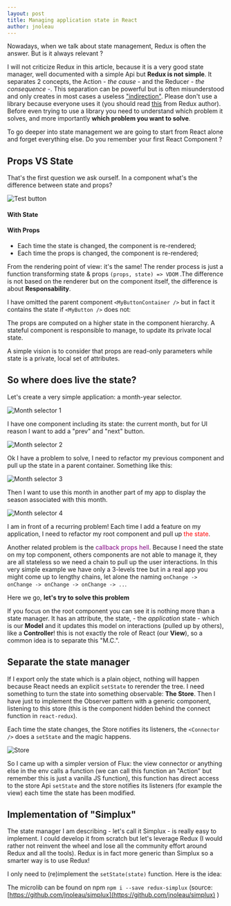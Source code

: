 ```yaml
---
layout: post
title: Managing application state in React
author: jnoleau
---
```


Nowadays, when we talk about state management, Redux is often the answer.
But is it always relevant ?

I will not criticize Redux in this article, because it is a very good state manager, well documented with a simple Api but **Redux is not simple**. It separates 2 concepts, the Action - *the cause* - and the Reducer - *the consequence* -. This separation can be powerful but is often misunderstood and only creates in most cases a useless ["indirection"]( https://en.wikipedia.org/wiki/Indirection). Please don't use a library because everyone uses it (you should read [this](https://medium.com/@dan_abramov/you-might-not-need-redux-be46360cf367) from Redux author). Before even trying to use a library you need to understand which problem it solves, and more importantly **which problem you want to solve**.

To go deeper into state management we are going to start from React alone and forget everything else. Do you remember your first React Component ?

## Props VS State

That's the first question we ask ourself. In a component what's the difference between state and props?

![Test button](/cocoweet/images/article/state_managing/button.gif)

#### With State

<script src="https://gist.github.com/jnoleau/f332c869ba5986127930f6d4c8176854.js"></script>

#### With Props

<script src="https://gist.github.com/jnoleau/0305b5431e0ea84dc3a385cc64cd8898.js"></script>

* Each time the state is changed, the component is re-rendered;
* Each time the props is changed, the component is re-rendered;

From the rendering point of view: it's the same! The render process is just a function transforming state & props `(props, state) => VDOM` .The difference is not based on the renderer but on the component itself, the difference is about **Responsability**.

I have omitted the parent component `<MyButtonContainer />` but in fact it contains the state if `<MyButton />` does not:

<script src="https://gist.github.com/jnoleau/ecb838a4852eaaa8f04d7971eb576ccf.js"></script>

The props are computed on a higher state in the component hierarchy. A stateful component is responsible to manage, to update its private local state.

A simple vision is to consider that props are read-only parameters while state is a private, local set of attributes.

## So where does live the state?

Let's create a very simple application: a month-year selector.

![Month selector 1](/cocoweet/images/article/state_managing/ms_1.png)

I have one component including its state: the current month, but for UI reason I want to add a "prev" and "next" button.

![Month selector 2](/cocoweet/images/article/state_managing/ms_2.png)

Ok I have a problem to solve, I need to refactor my previous component and pull up the state in a parent container. Something like this:

![Month selector 3](/cocoweet/images/article/state_managing/ms_3.png)

Then I want to use this month in another part of my app to display the season associated with this month.

![Month selector 4](/cocoweet/images/article/state_managing/ms_4.png)

I am in front of a recurring problem! Each time I add a feature on my application, I need to refactor my root component and pull up <span style="color:red;">the state</span>.

Another related problem is the <span style="color:purple;">callback props hell</span>. Because I need the state on my top component, others components are not able to manage it, they are all stateless so we need a chain to pull up the user interactions. In this very simple example we have only a 3-levels tree but in a real app you might come up to lengthy chains, let alone the naming `onChange -> onChange -> onChange -> onChange -> ..`.

Here we go, **let's try to solve this problem**

If you focus on the root component you can see it is nothing more than a state manager. It has an attribute, the state, - the *application* state - which is our **Model** and it updates this model on interactions (pulled up by others), like a **Controller**! this is not exactly the role of React (our **View**), so a common idea is to separate this "M.C.".

## Separate the state manager

If I export only the state which is a plain object, nothing will happen because React needs an explicit `setState` to rerender the tree. I need something to turn the state into something observable: **The Store**. Then I have just to implement the Observer pattern with a generic component, listening to this store (this is the component hidden behind the connect function in `react-redux`).

Each time the state changes, the Store notifies its listeners, the `<Connector />` does a `setState` and the magic happens.

![Store](/cocoweet/images/article/state_managing/store.png)

So I came up with a simpler version of Flux: the view connector or anything else in the env calls a function (we can call this function an "Action" but remember this is just a vanilla JS function), this function has direct access to the store Api `setState` and the store notifies its listeners (for example the view) each time the state has been modified.

## Implementation of "Simplux"

The state manager I am describing - let's call it Simplux - is really easy to implement. I could develop it from scratch but let's leverage Redux (I would rather not reinvent the wheel and lose all the community effort around Redux and all the tools). Redux is in fact more generic than Simplux so a smarter way is to use Redux!

I only need to (re)implement the `setState(state)` function. Here is the idea:

<script src="https://gist.github.com/jnoleau/f425d978f9dac67254dbc2d83577cfff.js"></script>

The microlib can be found on npm `npm i --save redux-simplux` (source: [https://github.com/jnoleau/simplux](https://github.com/jnoleau/simplux) )
